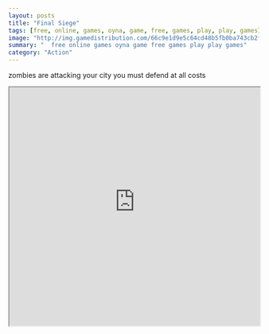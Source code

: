 ```yaml
---
layout: posts
title: "Final Siege"
tags: [free, online, games, oyna, game, free, games, play, play, games]
image: "http://img.gamedistribution.com/66c9e1d9e5c64cd48b5fb0ba743cb2f9.jpg"
summary: "  free online games oyna game free games play play games"
category: "Action"
---
```


zombies are attacking your city you must defend at all costs

<iframe width="100%" height="480px;" src="http://flash.gamedistribution.com?game=66c9e1d9e5c64cd48b5fb0ba743cb2f9"></iframe>